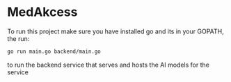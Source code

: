 # MedAkcess

To run this project make sure you have installed go and its in your GOPATH,
the run:

```bash
go run main.go backend/main.go
```

to run the backend service that serves and hosts the AI models for the service
